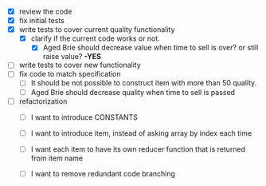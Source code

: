 - [x] review the code
- [x] fix initial tests
- [x] write tests to cover current quality functionality
  - [x] clarify if the current code works or not.
    - [x] Aged Brie should decrease value when time to sell is over? or still raise value? **-YES**
- [ ] write tests to cover new functionality
- [ ] fix code to match specification
  - [ ] It should be not possible to construct item with more than 50 quality.
  - [ ] Aged Brie should decrease quality when time to sell is passed
- [ ] refactorization
  - [ ] I want to introduce CONSTANTS
  - [ ] I want to introduce item, instead of asking array by index each time 
  - [ ] I want each item to have its own reducer function that is returned from item name
  - [ ] I want to remove redundant code branching
  
  
